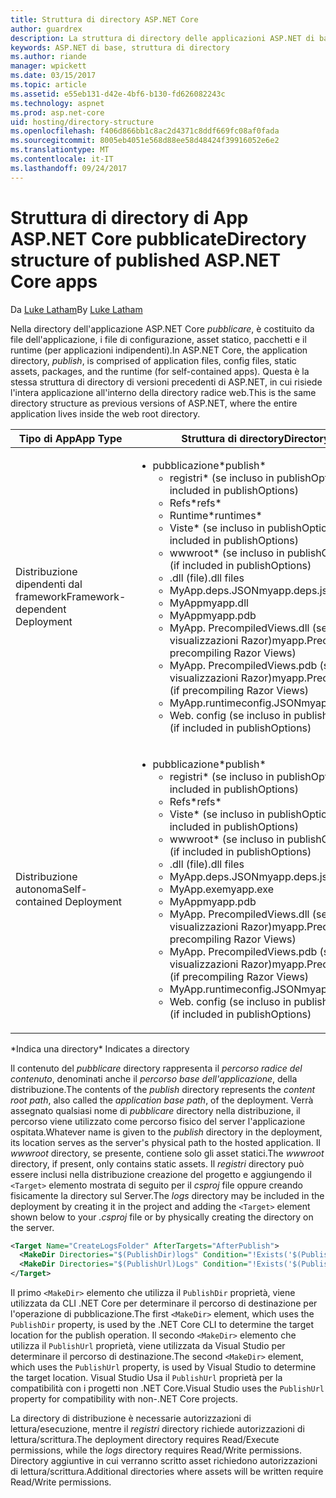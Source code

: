 ```yaml
---
title: Struttura di directory ASP.NET Core
author: guardrex
description: La struttura di directory delle applicazioni ASP.NET di base pubblicate.
keywords: ASP.NET di base, struttura di directory
ms.author: riande
manager: wpickett
ms.date: 03/15/2017
ms.topic: article
ms.assetid: e55eb131-d42e-4bf6-b130-fd626082243c
ms.technology: aspnet
ms.prod: asp.net-core
uid: hosting/directory-structure
ms.openlocfilehash: f406d866bb1c8ac2d4371c8ddf669fc08af0fada
ms.sourcegitcommit: 8005eb4051e568d88ee58d48424f39916052e6e2
ms.translationtype: MT
ms.contentlocale: it-IT
ms.lasthandoff: 09/24/2017
---
```

# <a name="directory-structure-of-published-aspnet-core-apps"></a><span data-ttu-id="a5d85-104">Struttura di directory di App ASP.NET Core pubblicate</span><span class="sxs-lookup"><span data-stu-id="a5d85-104">Directory structure of published ASP.NET Core apps</span></span>

<span data-ttu-id="a5d85-105">Da [Luke Latham](https://github.com/guardrex)</span><span class="sxs-lookup"><span data-stu-id="a5d85-105">By [Luke Latham](https://github.com/guardrex)</span></span>

<span data-ttu-id="a5d85-106">Nella directory dell'applicazione ASP.NET Core *pubblicare*, è costituito da file dell'applicazione, i file di configurazione, asset statico, pacchetti e il runtime (per applicazioni indipendenti).</span><span class="sxs-lookup"><span data-stu-id="a5d85-106">In ASP.NET Core, the application directory, *publish*, is comprised of application files, config files, static assets, packages, and the runtime (for self-contained apps).</span></span> <span data-ttu-id="a5d85-107">Questa è la stessa struttura di directory di versioni precedenti di ASP.NET, in cui risiede l'intera applicazione all'interno della directory radice web.</span><span class="sxs-lookup"><span data-stu-id="a5d85-107">This is the same directory structure as previous versions of ASP.NET, where the entire application lives inside the web root directory.</span></span>

| <span data-ttu-id="a5d85-108">Tipo di App</span><span class="sxs-lookup"><span data-stu-id="a5d85-108">App Type</span></span> | <span data-ttu-id="a5d85-109">Struttura di directory</span><span class="sxs-lookup"><span data-stu-id="a5d85-109">Directory Structure</span></span> |
| --- | --- |
| <span data-ttu-id="a5d85-110">Distribuzione dipendenti dal framework</span><span class="sxs-lookup"><span data-stu-id="a5d85-110">Framework-dependent Deployment</span></span> | <ul><li><span data-ttu-id="a5d85-111">pubblicazione\*</span><span class="sxs-lookup"><span data-stu-id="a5d85-111">publish\*</span></span><ul><li><span data-ttu-id="a5d85-112">registri\* (se incluso in publishOptions)</span><span class="sxs-lookup"><span data-stu-id="a5d85-112">logs\* (if included in publishOptions)</span></span></li><li><span data-ttu-id="a5d85-113">Refs\*</span><span class="sxs-lookup"><span data-stu-id="a5d85-113">refs\*</span></span></li><li><span data-ttu-id="a5d85-114">Runtime\*</span><span class="sxs-lookup"><span data-stu-id="a5d85-114">runtimes\*</span></span></li><li><span data-ttu-id="a5d85-115">Viste\* (se incluso in publishOptions)</span><span class="sxs-lookup"><span data-stu-id="a5d85-115">Views\* (if included in publishOptions)</span></span></li><li><span data-ttu-id="a5d85-116">wwwroot\* (se incluso in publishOptions)</span><span class="sxs-lookup"><span data-stu-id="a5d85-116">wwwroot\* (if included in publishOptions)</span></span></li><li><span data-ttu-id="a5d85-117">.dll (file)</span><span class="sxs-lookup"><span data-stu-id="a5d85-117">.dll files</span></span></li><li><span data-ttu-id="a5d85-118">MyApp.deps.JSON</span><span class="sxs-lookup"><span data-stu-id="a5d85-118">myapp.deps.json</span></span></li><li><span data-ttu-id="a5d85-119">MyApp</span><span class="sxs-lookup"><span data-stu-id="a5d85-119">myapp.dll</span></span></li><li><span data-ttu-id="a5d85-120">MyApp</span><span class="sxs-lookup"><span data-stu-id="a5d85-120">myapp.pdb</span></span></li><li><span data-ttu-id="a5d85-121">MyApp. PrecompiledViews.dll (se precompilazione visualizzazioni Razor)</span><span class="sxs-lookup"><span data-stu-id="a5d85-121">myapp.PrecompiledViews.dll (if precompiling Razor Views)</span></span></li><li><span data-ttu-id="a5d85-122">MyApp. PrecompiledViews.pdb (se precompilazione visualizzazioni Razor)</span><span class="sxs-lookup"><span data-stu-id="a5d85-122">myapp.PrecompiledViews.pdb (if precompiling Razor Views)</span></span></li><li><span data-ttu-id="a5d85-123">MyApp.runtimeconfig.JSON</span><span class="sxs-lookup"><span data-stu-id="a5d85-123">myapp.runtimeconfig.json</span></span></li><li><span data-ttu-id="a5d85-124">Web. config (se incluso in publishOptions)</span><span class="sxs-lookup"><span data-stu-id="a5d85-124">web.config (if included in publishOptions)</span></span></li></ul></li></ul> |
| <span data-ttu-id="a5d85-125">Distribuzione autonoma</span><span class="sxs-lookup"><span data-stu-id="a5d85-125">Self-contained Deployment</span></span> | <ul><li><span data-ttu-id="a5d85-126">pubblicazione\*</span><span class="sxs-lookup"><span data-stu-id="a5d85-126">publish\*</span></span><ul><li><span data-ttu-id="a5d85-127">registri\* (se incluso in publishOptions)</span><span class="sxs-lookup"><span data-stu-id="a5d85-127">logs\* (if included in publishOptions)</span></span></li><li><span data-ttu-id="a5d85-128">Refs\*</span><span class="sxs-lookup"><span data-stu-id="a5d85-128">refs\*</span></span></li><li><span data-ttu-id="a5d85-129">Viste\* (se incluso in publishOptions)</span><span class="sxs-lookup"><span data-stu-id="a5d85-129">Views\* (if included in publishOptions)</span></span></li><li><span data-ttu-id="a5d85-130">wwwroot\* (se incluso in publishOptions)</span><span class="sxs-lookup"><span data-stu-id="a5d85-130">wwwroot\* (if included in publishOptions)</span></span></li><li><span data-ttu-id="a5d85-131">.dll (file)</span><span class="sxs-lookup"><span data-stu-id="a5d85-131">.dll files</span></span></li><li><span data-ttu-id="a5d85-132">MyApp.deps.JSON</span><span class="sxs-lookup"><span data-stu-id="a5d85-132">myapp.deps.json</span></span></li><li><span data-ttu-id="a5d85-133">MyApp.exe</span><span class="sxs-lookup"><span data-stu-id="a5d85-133">myapp.exe</span></span></li><li><span data-ttu-id="a5d85-134">MyApp</span><span class="sxs-lookup"><span data-stu-id="a5d85-134">myapp.pdb</span></span></li><li><span data-ttu-id="a5d85-135">MyApp. PrecompiledViews.dll (se precompilazione visualizzazioni Razor)</span><span class="sxs-lookup"><span data-stu-id="a5d85-135">myapp.PrecompiledViews.dll (if precompiling Razor Views)</span></span></li><li><span data-ttu-id="a5d85-136">MyApp. PrecompiledViews.pdb (se precompilazione visualizzazioni Razor)</span><span class="sxs-lookup"><span data-stu-id="a5d85-136">myapp.PrecompiledViews.pdb (if precompiling Razor Views)</span></span></li><li><span data-ttu-id="a5d85-137">MyApp.runtimeconfig.JSON</span><span class="sxs-lookup"><span data-stu-id="a5d85-137">myapp.runtimeconfig.json</span></span></li><li><span data-ttu-id="a5d85-138">Web. config (se incluso in publishOptions)</span><span class="sxs-lookup"><span data-stu-id="a5d85-138">web.config (if included in publishOptions)</span></span></li></ul></li></ul> |
<span data-ttu-id="a5d85-139">\*Indica una directory</span><span class="sxs-lookup"><span data-stu-id="a5d85-139">\* Indicates a directory</span></span>

<span data-ttu-id="a5d85-140">Il contenuto del *pubblicare* directory rappresenta il *percorso radice del contenuto*, denominati anche il *percorso base dell'applicazione*, della distribuzione.</span><span class="sxs-lookup"><span data-stu-id="a5d85-140">The contents of the *publish* directory represents the *content root path*, also called the *application base path*, of the deployment.</span></span> <span data-ttu-id="a5d85-141">Verrà assegnato qualsiasi nome di *pubblicare* directory nella distribuzione, il percorso viene utilizzato come percorso fisico del server l'applicazione ospitata.</span><span class="sxs-lookup"><span data-stu-id="a5d85-141">Whatever name is given to the *publish* directory in the deployment, its location serves as the server's physical path to the hosted application.</span></span> <span data-ttu-id="a5d85-142">Il *wwwroot* directory, se presente, contiene solo gli asset statici.</span><span class="sxs-lookup"><span data-stu-id="a5d85-142">The *wwwroot* directory, if present, only contains static assets.</span></span> <span data-ttu-id="a5d85-143">Il *registri* directory può essere inclusi nella distribuzione creazione del progetto e aggiungendo il `<Target>` elemento mostrata di seguito per il *csproj* file oppure creando fisicamente la directory sul Server.</span><span class="sxs-lookup"><span data-stu-id="a5d85-143">The *logs* directory may be included in the deployment by creating it in the project and adding the `<Target>` element shown below to your *.csproj* file or by physically creating the directory on the server.</span></span>

```xml
<Target Name="CreateLogsFolder" AfterTargets="AfterPublish">
  <MakeDir Directories="$(PublishDir)logs" Condition="!Exists('$(PublishDir)logs')" />
  <MakeDir Directories="$(PublishUrl)Logs" Condition="!Exists('$(PublishUrl)Logs')" />
</Target>
```

<span data-ttu-id="a5d85-144">Il primo `<MakeDir>` elemento che utilizza il `PublishDir` proprietà, viene utilizzata da CLI .NET Core per determinare il percorso di destinazione per l'operazione di pubblicazione.</span><span class="sxs-lookup"><span data-stu-id="a5d85-144">The first `<MakeDir>` element, which uses the `PublishDir` property, is used by the .NET Core CLI to determine the target location for the publish operation.</span></span> <span data-ttu-id="a5d85-145">Il secondo `<MakeDir>` elemento che utilizza il `PublishUrl` proprietà, viene utilizzata da Visual Studio per determinare il percorso di destinazione.</span><span class="sxs-lookup"><span data-stu-id="a5d85-145">The second `<MakeDir>` element, which uses the `PublishUrl` property, is used by Visual Studio to determine the target location.</span></span> <span data-ttu-id="a5d85-146">Visual Studio Usa il `PublishUrl` proprietà per la compatibilità con i progetti non .NET Core.</span><span class="sxs-lookup"><span data-stu-id="a5d85-146">Visual Studio uses the `PublishUrl` property for compatibility with non-.NET Core projects.</span></span>

<span data-ttu-id="a5d85-147">La directory di distribuzione è necessarie autorizzazioni di lettura/esecuzione, mentre il *registri* directory richiede autorizzazioni di lettura/scrittura.</span><span class="sxs-lookup"><span data-stu-id="a5d85-147">The deployment directory requires Read/Execute permissions, while the *logs* directory requires Read/Write permissions.</span></span> <span data-ttu-id="a5d85-148">Directory aggiuntive in cui verranno scritto asset richiedono autorizzazioni di lettura/scrittura.</span><span class="sxs-lookup"><span data-stu-id="a5d85-148">Additional directories where assets will be written require Read/Write permissions.</span></span>
